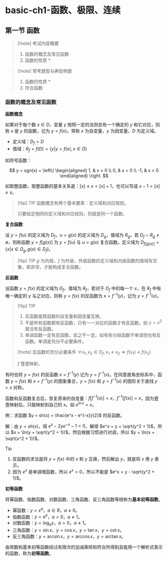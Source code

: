 # basic-ch1-函数、极限、连续

## 第一节 函数

> [!note] 考试内容概要
>
> 1. 函数的概念及常见函数
> 2. 函数的性质 \*

> [!note] 常考题型与典型例题
>
> 1. 函数的性质 \*
> 2. 符合函数

### 函数的概念及常见函数

**函数概念**

如果对于每个数 $x \in D$，变量 $y$ 按照一定的法则总有一个确定的 $y$ 和它对应，则称 $x$ 是 $y$ 的函数，记为 $y = f(x)$。常称 $x$ 为自变量，$y$ 为因变量，$D$ 为定义域。

-   定义域：$D_f = D$
-   值域：$R_f = f(D) = \{y | y = f(x), x \in D\}$

如符号函数：

$$
y = sgn(x) = \left\{
\begin{aligned}
1, & x > 0 \\
0, & x = 0 \\
-1, & x < 0
\end{aligned}
\right.
$$

如取整函数，取整函数的基本关系是：$[x] \leq x < [x] + 1$，也可以写成 $x - 1 < [x] \leq x$。

> [!tip] TIP
> 函数概念有两个基本要素：定义域和对应规则。
>
> 只要给定相同的定义域和对应规则，则就是同一个函数。

**复合函数**

设 $y = f(u)$ 的定义域为 $D_f$，$u = g(x)$ 的定义域为 $D_g$，值域为 $R_g$，若 $D_f \cap R_g \neq \emptyset$，则称函数 $y = f[g(x)]$ 为 $y = f(u)$ 与 $u = g(x)$ 复合函数。定义域为 $D_{f[g(x)]} = \{x | x \in D_g, g(x) \in D_f\}$。

> [!tip] TIP
> $g$ 为内层，$f$ 为外层，外层函数的定义域和内层函数的值域有交集，即非空，才能构成复合函数。

**反函数**

设函数 $y = f(x)$ 的定义域为 $D_f$，值域为 $R_f$，若对于 $D_f$ 中的每一个 $x$，在 $R_f$ 中有唯一确定的 $y$ 与之对应，则称 $y = f(x)$ 的反函数为 $x = f^{-1}(y)$，记为 $y = f^{-1}(x)$。

> [!tip] TIP
>
> 1. 反函数是原函数的自变量和因变量互换。
> 2. 不是所有函数都有反函数，只有一一对应的函数才有反函数。如 $y = x^2$ 就没有反函数。
> 3. 单调函数一定有反函数，反之不一定。如有些分段函数不单调但也有反函数。单调是充分不必要条件。

> [!note] 反函数的充分必要条件
> $\forall x_1, x_2 \in D_f, x_1 \neq x_2 \Rightarrow f(x_1) \neq f(x_2)$
>
> $f$ 壹壹映射。

有时也将 $y = f(x)$ 的反函数 $x = f^{-1}(y)$ 记为 $y = f^{-1}(x)$。在同意直角坐标系中，函数 $y = f(x)$ 和 $x = f^{-1}(y)$ 的图象重合，$y = f(x)$ 和 $y = f^{-1}(x)$ 的图形关于直线 $y = x$ 对称。

函数和反函数复合后，恢复原来的自变量：$f[f^{-1}(x)] = x$，$f^{-1}[f(x)] = x$，因为壹壹映射后，只能映射到自己的 $x$。如 $e^{\ln x} = x$。

例：求函数 $y = sh(x) = \frac{e^x - e^{-x}}{2}$ 的反函数。

解：由 $y = sh(x)$，得 $e^x - 2ye^{-x} - 1 = 0$，解得 $e^x = y + \sqrt{y^2 + 1}$，所以 $x = \ln(y + \sqrt{y^2 + 1})$。然后根据习惯进行对调，所以 $y = \ln(x + \sqrt{x^2 + 1})$。

> [!tip]
>
> 1. 反函数的求法是将 $y = f(x)$ 中的 $x$ 和 $y$ 互换，然后解出 $y$，就是将 $x$ 用 $y$ 表示。
> 2. 因为 $e^x$ 是单调增函数，所以 $e^x > 0$，所以不能是 $e^x = y - \sqrt{y^2 + 1}$。

**初等函数**

将幂函数、指数函数、对数函数、三角函数、反三角函数等统称为**基本初等函数**。

-   幂函数：$y = x^a$，$a \in R$，$a \neq 0$。
-   指数函数：$y = a^x$，$a > 0$，$a \neq 1$。
-   对数函数：$y = \log_a x$，$a > 0$，$a \neq 1$。
-   三角函数：$y = \sin x$，$y = \cos x$，$y = \tan x$，$y = \cot x$。
-   反三角函数：$y = \arcsin x$，$y = \arccos x$，$y = \arctan x$。

由常数和基本初等函数经过有限次的加减乘除和符合所得到且能用一个解析式表示的函数，称为**初等函数**。
